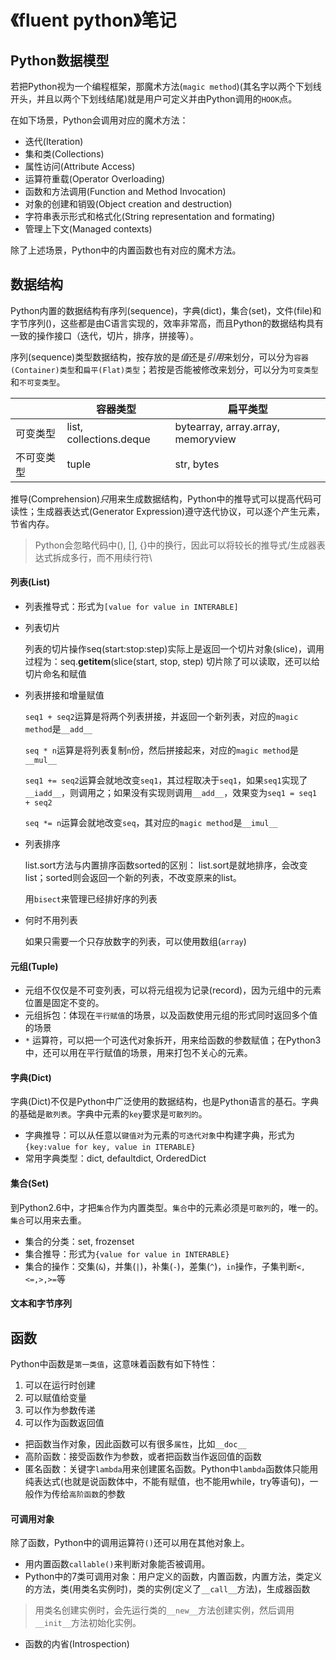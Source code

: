 # 《fluent python》笔记

## Python数据模型
若把Python视为一个编程框架，那魔术方法(`magic method`)(其名字以两个下划线开头，并且以两个下划线结尾)就是用户可定义并由Python调用的`HOOK`点。

在如下场景，Python会调用对应的魔术方法：
+ 迭代(Iteration)
+ 集和类(Collections)
+ 属性访问(Attribute Access)
+ 运算符重载(Operator Overloading)
+ 函数和方法调用(Function and Method Invocation)
+ 对象的创建和销毁(Object creation and destruction)
+ 字符串表示形式和格式化(String representation and formating)
+ 管理上下文(Managed contexts)

除了上述场景，Python中的内置函数也有对应的魔术方法。

## 数据结构

Python内置的数据结构有序列(sequence)，字典(dict)，集合(set)，文件(file)和字节序列()，这些都是由C语言实现的，效率非常高，而且Python的数据结构具有一致的操作接口（迭代，切片，排序，拼接等）。

序列(sequence)类型数据结构，按存放的是*值*还是*引用*来划分，可以分为`容器(Container)类型`和`扁平(Flat)类型`；若按是否能被修改来划分，可以分为`可变类型`和`不可变类型`。

|             | 容器类型                | 扁平类型                            |
|-------------|-------------------------|-------------------------------------|
| 可变类型    | list, collections.deque | bytearray, array.array, memoryview  |
| 不可变类型  | tuple                   | str, bytes                          |


推导(Comprehension)*只*用来生成数据结构，Python中的推导式可以提高代码可读性；生成器表达式(Generator Expression)遵守迭代协议，可以逐个产生元素，节省内存。

> Python会忽略代码中(), [], {}中的换行，因此可以将较长的推导式/生成器表达式拆成多行，而不用续行符\

#### 列表(List)

* 列表推导式：形式为`[value for value in INTERABLE]`

* 列表切片

  列表的切片操作seq(start:stop:step)实际上是返回一个切片对象(slice)，调用过程为：seq.__getitem__(slice(start, stop, step)
  切片除了可以读取，还可以给切片命名和赋值

* 列表拼接和增量赋值

  `seq1 + seq2`运算是将两个列表拼接，并返回一个新列表，对应的`magic method`是`__add__`

  `seq * n`运算是将列表复制`n`份，然后拼接起来，对应的`magic method`是`__mul__`

  `seq1 += seq2`运算会就地改变`seq1`，其过程取决于`seq1`，如果`seq1`实现了`__iadd__`，则调用之；如果没有实现则调用`__add__`，效果变为`seq1 = seq1 + seq2`

  `seq *= n`运算会就地改变`seq`，其对应的`magic method`是`__imul__`

* 列表排序

  list.sort方法与内置排序函数sorted的区别： list.sort是就地排序，会改变list；sorted则会返回一个新的列表，不改变原来的list。

  用`bisect`来管理已经排好序的列表

* 何时不用列表
  
  如果只需要一个只存放数字的列表，可以使用数组(`array`)


#### 元组(Tuple)

* 元组不仅仅是不可变列表，可以将元组视为记录(record)，因为元组中的元素位置是固定不变的。
* 元组拆包：体现在`平行赋值`的场景，以及函数使用元组的形式同时返回多个值的场景
* `*` 运算符，可以把一个可迭代对象拆开，用来给函数的参数赋值；在Python3中，还可以用在平行赋值的场景，用来打包不关心的元素。

#### 字典(Dict)

字典(Dict)不仅是Python中广泛使用的数据结构，也是Python语言的基石。字典的基础是`散列表`。字典中元素的`key`要求是`可散列的`。

* 字典推导：可以从任意以`键值对`为元素的`可迭代对象`中构建字典，形式为`{key:value for key, value in ITERABLE}`
* 常用字典类型：dict, defaultdict, OrderedDict

#### 集合(Set)

到Python2.6中，才把`集合`作为内置类型。`集合`中的元素必须是`可散列`的，唯一的。`集合`可以用来去重。

* 集合的分类：set, frozenset
* 集合推导：形式为`{value for value in INTERABLE}`
* 集合的操作：交集(`&`)，并集(`|`)，补集(`-`)，差集(`^`)，`in`操作，子集判断`<,<=,>,>=`等

#### 文本和字节序列

## 函数

Python中函数是`第一类值`，这意味着函数有如下特性：

1. 可以在运行时创建
2. 可以赋值给变量
3. 可以作为参数传递
4. 可以作为函数返回值

* 把函数当作对象，因此函数可以有很多`属性`，比如`__doc__`
* 高阶函数：接受函数作为参数，或者把函数当作返回值的函数
* 匿名函数：关键字`lambda`用来创建匿名函数。Python中`lambda`函数体只能用纯表达式(也就是说函数体中，不能有赋值，也不能用while，try等语句)，一般作为传给`高阶函数`的参数

#### 可调用对象
  除了函数，Python中的调用运算符`()`还可以用在其他对象上。

* 用内置函数`callable()`来判断对象能否被调用。
* Python中的7类可调用对象：用户定义的函数，内置函数，内置方法，类定义的方法，类(用类名实例时)，类的实例(定义了`__call__`方法)，生成器函数

> 用类名创建实例时，会先运行类的`__new__`方法创建实例，然后调用`__init__`方法初始化实例。

* 函数的内省(Introspection)

